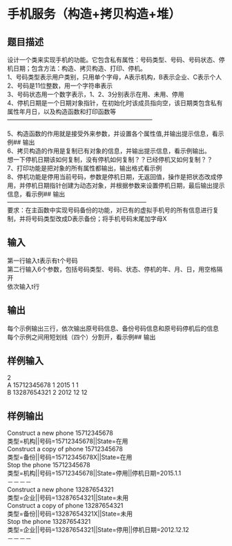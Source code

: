  # 手机服务（构造+拷贝构造+堆）  
  
 ## 题目描述  
 设计一个类来实现手机的功能。它包含私有属性：号码类型、号码、号码状态、停机日期；包含方法：构造、拷贝构造、打印、停机。  
 1、号码类型表示用户类别，只用单个字母，A表示机构，B表示企业、C表示个人  
 2、号码是11位整数，用一个字符串表示  
 3、号码状态用一个数字表示，1、2、3分别表示在用、未用、停用  
 4、停机日期是一个日期对象指针，在初始化时该成员指向空，该日期类包含私有属性年月日，以及构造函数和打印函数等  
 ————————————————————————  
   
 5、构造函数的作用就是接受外来参数，并设置各个属性值,并输出提示信息，看示例## 输出  
 6、拷贝构造的作用是复制已有对象的信息，并输出提示信息，看示例输出。  
 想一下停机日期该如何复制，没有停机如何复制？？已经停机又如何复制？？  
 7、打印功能是把对象的所有属性都输出，输出格式看示例  
 8、停机功能是停用当前号码，参数是停机日期，无返回值，操作是把状态改成停用，并停机日期指针创建为动态对象，并根据参数来设置停机日期，最后输出提示信息，看示例## 输出  
 ———————————————————————  
 要求：在主函数中实现号码备份的功能，对已有的虚拟手机号的所有信息进行复制，并将号码类型改成D表示备份；将手机号码末尾加字母X  
   
 ## 输入  
 第一行输入t表示有t个号码  
 第二行输入6个参数，包括号码类型、号码、状态、停机的年、月、日，用空格隔开  
 依次输入t行  
 ## 输出  
 每个示例输出三行，依次输出原号码信息、备份号码信息和原号码停机后的信息  
 每个示例之间用短划线（四个）分割开，看示例## 输出  
 ## 样例输入  
 2  
 A 15712345678 1 2015 1 1  
 B 13287654321 2 2012 12 12  
 ## 样例输出  
 Construct a new phone 15712345678  
 类型=机构||号码=15712345678||State=在用  
 Construct a copy of phone 15712345678  
 类型=备份||号码=15712345678X||State=在用  
 Stop the phone 15712345678  
 类型=机构||号码=15712345678||State=停用||停机日期=2015.1.1  
 －－－－  
 Construct a new phone 13287654321  
 类型=企业||号码=13287654321||State=未用  
 Construct a copy of phone 13287654321  
 类型=备份||号码=13287654321X||State=未用  
 Stop the phone 13287654321  
 类型=企业||号码=13287654321||State=停用||停机日期=2012.12.12  
 －－－－  
   
  
